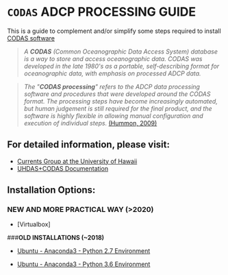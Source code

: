 # ``CODAS`` ADCP PROCESSING GUIDE

This is a guide to complement and/or simplify some steps required to install [CODAS software](https://currents.soest.hawaii.edu/docs/adcp_doc/codas_setup/index.html)


>*A **CODAS** (Common Oceanographic Data Access System) database is a way to store and access oceanographic data. CODAS was developed in the late 1980's as a portable, self-describing format for oceanographic data, with emphasis on processed ADCP data.*

>*The "**CODAS processing**" refers to the ADCP data processing software and procedures that were developed around the CODAS format. The processing steps have become increasingly automated, but human judgement is still required for the final product, and the software is highly flexible in allowing manual configuration and execution of individual steps.* [(Hummon, 2009)](https://currents.soest.hawaii.edu/docs/adcp_doc/)



## For detailed  information, please visit:
- [Currents Group at the University of Hawaii](https://currents.soest.hawaii.edu/home/)
- [UHDAS+CODAS Documentation](https://currents.soest.hawaii.edu/docs/adcp_doc/)



## Installation Options:
### NEW AND MORE PRACTICAL WAY (>2020)
- [Virtualbox]


###**OLD INSTALLATIONS (~2018)**
- [Ubuntu - Anaconda3 - Python 2.7 Environment](https://github.com/fcarvalhopacheco/CODAS-installation/blob/master/anaconda/anaconda3_py27.md)

- [Ubuntu - Anaconda3 - Python 3.6 Environment](https://github.com/fcarvalhopacheco/CODAS-installation/blob/master/anaconda/anaconda3_py36.md)




